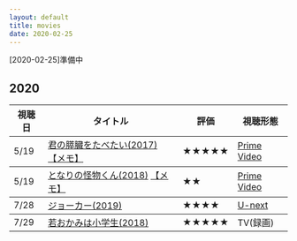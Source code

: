 ```yaml
---
layout: default
title: movies
date: 2020-02-25
---
```

[2020-02-25]準備中

## 2020
<table class="table table-striped">
  <thead>
    <tr>
      <th>視聴日</th>
      <th>タイトル</th>
      <th>評価</th>
      <th>視聴形態</th>
    </tr>
  </thead>
  <tbody>
    <tr>
      <td>5/19</td>
      <td><a href="https://www.toho.co.jp/movie/lineup/kimisui.html">君の膵臓をたべたい(2017)</a> <a href="https://kun153.github.io/movies/kimisui.html">【メモ】</a></td>
      <td>★★★★★</td>
      <td><a href="https://www.amazon.co.jp/gp/product/B077BJ6533?pf_rd_r=X4EPBT2ATQ1BSN37AHDF&pf_rd_p=7392bae8-7129-4d1a-96a9-1cfe0aa13ab3">Prime Video</a></td>
    </tr>
  </tbody>
  <tbody>
    <tr>
      <td>5/19</td>
      <td><a href="https://www.toho.co.jp/movie/lineup/tona-kai.html">となりの怪物くん(2018)</a> <a href="https://kun153.github.io/movies/tona-kai.html">【メモ】</a></td>
      <td>★★</td>
      <td><a href="https://www.amazon.co.jp/gp/video/detail/B07HWPB3F9/ref=atv_dp_b07_det_c_Z0r2A3_1_3">Prime Video</a></td>
    </tr>
  </tbody>
  <tbody>
    <tr>
      <td>7/28</td>
      <td><a href="https://wwws.warnerbros.co.jp/jokermovie/">ジョーカー(2019)</a></td>
      <td>★★★★</td>
      <td><a href="https://video.unext.jp/title/SID0044927">U-next</a></td>
    </tr>
  </tbody>
  <tbody>
    <tr>
      <td>7/29</td>
      <td><a href="https://www.waka-okami.jp/movie/">若おかみは小学生(2018)</a></td>
      <td>★★★★★</td>
      <td>TV(録画)</td>
    </tr>
  </tbody>
</table>